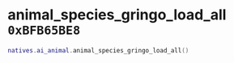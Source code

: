# animal_species_gringo_load_all `0xBFB65BE8`

```lua
natives.ai_animal.animal_species_gringo_load_all()
```